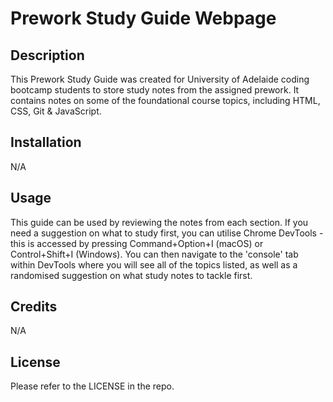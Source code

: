 # Prework Study Guide Webpage

## Description

This Prework Study Guide was created for University of Adelaide coding bootcamp students to store study notes from the assigned prework. It contains notes on some of the foundational course topics, including HTML, CSS, Git & JavaScript.

## Installation

N/A

## Usage

This guide can be used by reviewing the notes from each section. If you need a suggestion on what to study first, you can utilise Chrome DevTools - this is accessed by pressing Command+Option+I (macOS) or Control+Shift+I (Windows). You can then navigate to the 'console' tab within DevTools where you will see all of the topics listed, as well as a randomised suggestion on what study notes to tackle first.

## Credits

N/A

## License

Please refer to the LICENSE in the repo.